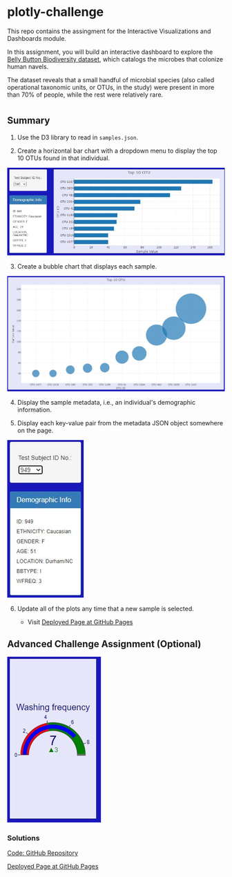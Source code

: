 # plotly-challenge
 This repo contains the assingment for  the Interactive Visualizations and Dashboards module.

 In this assignment, you will build an interactive dashboard to explore the [Belly Button Biodiversity dataset](http://robdunnlab.com/projects/belly-button-biodiversity/), which catalogs the microbes that colonize human navels.

The dataset reveals that a small handful of microbial species (also called operational taxonomic units, or OTUs, in the study) were present in more than 70% of people, while the rest were relatively rare.
#
## Summary

1. Use the D3 library to read in `samples.json`.

2. Create a horizontal bar chart with a dropdown menu to display the top 10 OTUs found in that individual.

![BarChart and DropDown Button](images\BarChart.JPG)

3. Create a bubble chart that displays each sample.

![Bubble Chart](images\BubbleChart.JPG)

4. Display the sample metadata, i.e., an individual's demographic information.

5. Display each key-value pair from the metadata JSON object somewhere on the page.

![Demographic Info](images\DemographicInfo.JPG)

6. Update all of the plots any time that a new sample is selected.

    * Visit [Deployed Page at GitHub Pages](https://lf-ruiz.github.io/plotly-challenge/)

## Advanced Challenge Assignment (Optional)

![Gauge Chart](images\GaugeChart.JPG)


 ### Solutions
[Code: GitHub Repository](https://github.com/LF-Ruiz/plotly-challenge)

[Deployed Page at GitHub Pages](https://lf-ruiz.github.io/plotly-challenge/)